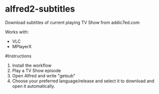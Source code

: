 alfred2-subtitles
=================

Download subtitles of current playing TV Show from addic7ed.com

Works with:
- VLC
- MPlayerX

#Instructions

1. Install the workflow
2. Play a TV Show episode 
3. Open Alfred and write "getsub"
4. Choose your preferred language/release and select it to download and open it automatically.
